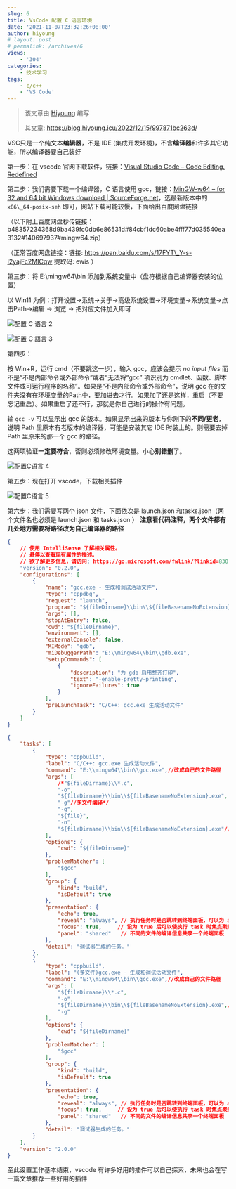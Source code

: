 ```yaml
---
slug: 6
title: VsCode 配置 C 语言环境
date: '2021-11-07T23:32:26+08:00'
author: hiyoung
# layout: post
# permalink: /archives/6
views:
    - '304'
categories:
    - 技术学习
tags:
    - c/c++
    - 'VS Code'
---
```


> 该文章由 [Hiyoung](https://blog.hiyoung.icu/) 编写
>
> 其文章: <https://blog.hiyoung.icu/2022/12/15/997871bc263d/>

VSC只是一个纯文本**编辑器**，不是 IDE (集成开发环境)，不含**编译器**和许多其它功能，所以编译器要自己装好

第一步：在 vscode 官网下载软件，链接：[Visual Studio Code – Code Editing. Redefined](https://code.visualstudio.com/)

第二步：我们需要下载一个编译器，C 语言使用 gcc，链接：[MinGW-w64 – for 32 and 64 bit Windows download | SourceForge.net](https://sourceforge.net/projects/mingw-w64/)，选最新版本中的 `x86\_64-posix-seh` 即可，网站下载可能较慢，下面给出百度网盘链接

（以下附上百度网盘秒传链接：b48357234368d9ba439fc0db6e86531d#84cbf1dc60abe4fff77d035540ea3132#140697937#mingw64.zip）

（正常百度网盘链接：链接: <https://pan.baidu.com/s/17FYT\_Y-s-I2yajFc2MICqw> 提取码: ewis ）

第三步：将 E:\\mingw64\\bin 添加到系统变量中（盘符根据自己编译器安装的位置）

以 Win11 为例：打开设置-&gt;系统-&gt;关于-&gt;高级系统设置-&gt;环境变量-&gt;系统变量-&gt;点击Path-&gt;编辑 -&gt; 浏览 -&gt; 把对应文件加入即可

![配置 C 语言 2](https://cdn.jsdelivr.net/gh/hiyoung3937/img_hiyoung@master/bolg/配置C语言_2.1kpkhe2uoc2o.jpg)

![配置 C 語言 3](https://cdn.jsdelivr.net/gh/hiyoung3937/img_hiyoung@master/bolg/配置C语言_3.1zghj049j51c.jpg)

第四步：

按 Win+R，运行 cmd（不要跳这一步），输入 gcc，应该会提示 *no input files* 而不是“不是内部命令或外部命令”或者“无法将“gcc” 项识别为 cmdlet、函数、脚本文件或可运行程序的名称”。如果是“不是内部命令或外部命令”，说明 gcc 在的文件夹没有在环境变量的Path中，要加进去才行。如果加了还是这样，重启（不要忘记重启）。如果重启了还不行，那就是你自己进行的操作有问题。

输 `gcc -v` 可以显示出 gcc 的版本。如果显示出来的版本与你刚下的**不同/更老**，说明 Path 里原本有老版本的编译器，可能是安装其它 IDE 时装上的。则需要去掉 Path 里原来的那一个 gcc 的路径。

这两项验证**一定要符合**，否则必须修改环境变量。小心**别错删**了。

![配置C语言 4](https://cdn.jsdelivr.net/gh/hiyoung3937/img_hiyoung@master/bolg/配置C语言_4.2cndmw8ru0kk.jpg)

第五步：现在打开 vscode，下载相关插件

![配置C语言 5](https://cdn.jsdelivr.net/gh/hiyoung3937/img_hiyoung@master/bolg/配置C语言_5.14p5s9c8oocg.jpg)

第六步：我们需要写两个 json 文件，下面依次是 launch.json 和tasks.json（两个文件名也必须是 launch.json 和 tasks.json ） **注意看代码注释，两个文件都有几处地方需要将路径改为自己编译器的路径**

```json
{
    // 使用 IntelliSense 了解相关属性。 
    // 悬停以查看现有属性的描述。
    // 欲了解更多信息，请访问: https://go.microsoft.com/fwlink/?linkid=830387
    "version": "0.2.0",
    "configurations": [
        {
            "name": "gcc.exe - 生成和调试活动文件",
            "type": "cppdbg",
            "request": "launch",
            "program": "${fileDirname}\\bin\\${fileBasenameNoExtension}.exe",//这里意思生成的二进制代码会放入当前文件的bin文件夹中，我们需要自己新建一个bin文件夹
            "args": [],
            "stopAtEntry": false,
            "cwd": "${fileDirname}",
            "environment": [],
            "externalConsole": false,
            "MIMode": "gdb",
            "miDebuggerPath": "E:\\mingw64\\bin\\gdb.exe",
            "setupCommands": [
                {
                    "description": "为 gdb 启用整齐打印",
                    "text": "-enable-pretty-printing",
                    "ignoreFailures": true
                }
            ],
            "preLaunchTask": "C/C++: gcc.exe 生成活动文件"
        }
    ]
}
```

```json
{
    "tasks": [
        {
            "type": "cppbuild",
            "label": "C/C++: gcc.exe 生成活动文件",
            "command": "E:\\mingw64\\bin\\gcc.exe",//改成自己的文件路径
            "args": [
                /*"${fileDirname}\\*.c",
                "-o",
                "${fileDirname}\\bin\\${fileBasenameNoExtension}.exe",
                "-g"//多文件编译*/
                "-g",
                "${file}",
                "-o",
                "${fileDirname}\\bin\\${fileBasenameNoExtension}.exe"//这里意思生成的二进制代码会放入当前文件的 bin 文件夹中，我们需要自己新建一个 bin 文件夹
            ],
            "options": {
                "cwd": "${fileDirname}"
            },
            "problemMatcher": [
                "$gcc"
            ],
            "group": {
                "kind": "build",
                "isDefault": true
            },
            "presentation": {
                "echo": true,
                "reveal": "always", // 执行任务时是否跳转到终端面板，可以为 always，silent，never。具体参见 VSC 的文档
                "focus": true,     // 设为 true 后可以使执行 task 时焦点聚集在终端，但对编译 C/C++ 来说，设为 true 没有意义
                "panel": "shared"   // 不同的文件的编译信息共享一个终端面板
            },
            "detail": "调试器生成的任务。"
        },
        {
            "type": "cppbuild",
            "label": "(多文件)gcc.exe - 生成和调试活动文件",
            "command": "E:\\mingw64\\bin\\gcc.exe",//改成自己的文件路径
            "args": [
                "${fileDirname}\\*.c",
                "-o",
                "${fileDirname}\\bin\\${fileBasenameNoExtension}.exe",//这里意思生成的二进制代码会放入当前文件的 bin 文件夹中，我们需要自己新建一个 bin 文件夹
                "-g"
            ],
            "options": {
                "cwd": "${fileDirname}"
            },
            "problemMatcher": [
                "$gcc"
            ],
            "group": {
                "kind": "build",
                "isDefault": true
            },
            "presentation": {
                "echo": true,
                "reveal": "always", // 执行任务时是否跳转到终端面板，可以为 always，silent，never。具体参见 VSC 的文档
                "focus": true,     // 设为 true 后可以使执行 task 时焦点聚集在终端，但对编译 C/C++ 来说，设为 true 没有意义
                "panel": "shared"   // 不同的文件的编译信息共享一个终端面板
            },
            "detail": "调试器生成的任务。"
        }
    ],
    "version": "2.0.0"
}
```

至此设置工作基本结束，vscode 有许多好用的插件可以自己探索，未来也会在写一篇文章推荐一些好用的插件
